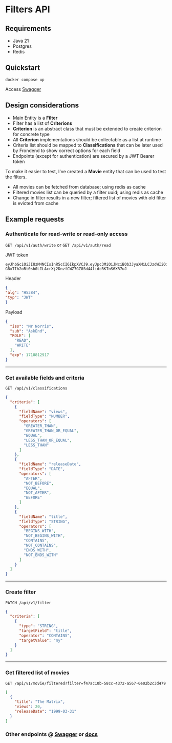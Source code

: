 # Filters API

## Requirements

- Java 21
- Postgres
- Redis

## Quickstart

`docker compose up`

Access [Swagger](http://localhost:8080/swagger-ui/index.html)

## Design considerations

- Main Entity is a **Filter**
- Filter has a list of **Criterions**
- **Criterion** is an abstract class that must be extended to create criterion for concrete type
- All **Criterion** implementations should be collectable as a list at runtime
- Criteria list should be mapped to **Classifications** that can be later used by Frondend to show correct options for each field
- Endpoints (except for authentication) are secured by a JWT Bearer token

To make it easier to test, I've created a **Movie** entity that can be used to test the filters.

- All movies can be fetched from database; using redis as cache
- Filtered movies list can be queried by a filter uuid; using redis as cache
- Change in filter results in a new filter; filtered list of movies with old filter is evicted from cache


## Example requests

### Authenticate for read-write or read-only access
`GET /api/v1/auth/write` or `GET /api/v1/auth/read`


JWT token
```
eyJhbGciOiJIUzM4NCIsInR5cCI6IkpXVCJ9.eyJpc3MiOiJNciBOb3JyaXMiLCJzdWIiOiJBc2tFbmQiLCJST0xFIjpbIlJFQUQiLCJXUklURSJdLCJleHAiOjE3MTg4MTI5MTd9.3qmL41bnte-G8xTIh2oRt0sh0LILAcrXj2DnzfCWZ7GZ8Sd44lidcRKTnS6XR7uJ
```
Header
```json
{
"alg": "HS384",
"typ": "JWT"
}
```
Payload
```json
{
  "iss": "Mr Norris",
  "sub": "AskEnd",
  "ROLE": [
    "READ",
    "WRITE"
  ],
  "exp": 1718812917
}
```
---
### Get available fields and criteria 
`GET /api/v1/classifications`

```json
{
  "criteria": [
    {
      "fieldName": "views",
      "fieldType": "NUMBER",
      "operators": [
        "GREATER_THAN",
        "GREATER_THAN_OR_EQUAL",
        "EQUAL",
        "LESS_THAN_OR_EQUAL",
        "LESS_THAN"
      ]
    },
    {
      "fieldName": "releaseDate",
      "fieldType": "DATE",
      "operators": [
        "AFTER",
        "NOT_BEFORE",
        "EQUAL",
        "NOT_AFTER",
        "BEFORE"
      ]
    },
    {
      "fieldName": "title",
      "fieldType": "STRING",
      "operators": [
        "BEGINS_WITH",
        "NOT_BEGINS_WITH",
        "CONTAINS",
        "NOT_CONTAINS",
        "ENDS_WITH",
        "NOT_ENDS_WITH"
      ]
    }
  ]
}
```

---

### Create filter 
`PATCH /api/v1/filter`

```json
{
  "criteria": [
    {
      "type": "STRING",
      "targetField": "title",
      "operator": "CONTAINS",
      "targetValue": "my"
    }
  ]
}
```

---

### Get filtered list of movies
`GET /api/v1/movie/filtered?filter=f47ac10b-58cc-4372-a567-0e02b2c3d479`

```json
[
  {
    "title": "The Matrix",
    "views": 20,
    "releaseDate": "1999-03-31"
  }
]
```
### Other endpoints @ [Swagger](http://localhost:8080/swagger-ui/index.html) or [docs](/api/docs/requests.example.http)